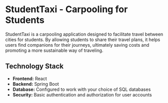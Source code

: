 # StudentTaxi - Carpooling for Students

StudentTaxi is a carpooling application designed to facilitate travel between cities for students. By allowing students to share their travel plans, it helps users find companions for their journeys, ultimately saving costs and promoting a more sustainable way of traveling.

## Technology Stack

- **Frontend:** React
- **Backend:** Spring Boot
- **Database:** Configured to work with your choice of SQL databases
- **Security:** Basic authentication and authorization for user accounts

